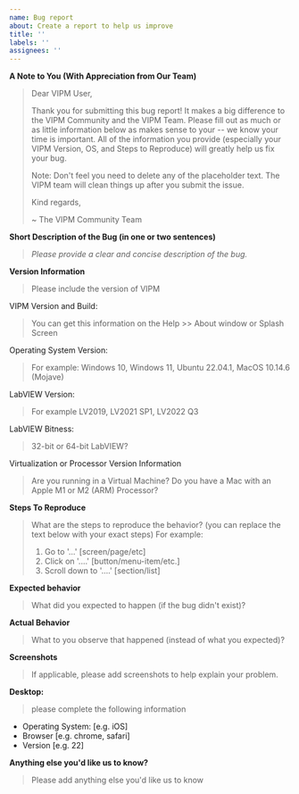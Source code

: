 ```yaml
---
name: Bug report
about: Create a report to help us improve
title: ''
labels: ''
assignees: ''
---
```


**A Note to You (With Appreciation from Our Team)**

> Dear VIPM User,
> 
> Thank you for submitting this bug report! It makes a big difference to the VIPM Community and the VIPM Team.
> Please fill out as much or as little information below as makes sense to your -- we know your time is important.
> All of the information you provide (especially your VIPM Version, OS, and Steps to Reproduce) will greatly help us fix your bug.
> 
> Note: Don't feel you need to delete any of the placeholder text.  The VIPM team will clean things up after you submit the issue.
> 
> Kind regards,
> 
> ~ The VIPM Community Team

**Short Description of the Bug (in one or two sentences)**
> _Please provide a clear and concise description of the bug._


**Version Information**
> Please include the version of VIPM


VIPM Version and Build:
> You can get this information on the Help >> About window or Splash Screen


Operating System Version:
> For example: Windows 10, Windows 11, Ubuntu 22.04.1, MacOS 10.14.6 (Mojave)


LabVIEW Version:
> For example LV2019, LV2021 SP1, LV2022 Q3


LabVIEW Bitness:
> 32-bit or 64-bit LabVIEW?


Virtualization or Processor Version Information
> Are you running in a Virtual Machine?
> Do you have a Mac with an Apple M1 or M2 (ARM) Processor?


**Steps To Reproduce**
> What are the steps to reproduce the behavior? (you can replace the text below with your exact steps)
> For example:
> 1. Go to '...' [screen/page/etc]
> 2. Click on '....' [button/menu-item/etc.]
> 3. Scroll down to '....' [section/list]


**Expected behavior**
> What did you expected to happen (if the bug didn't exist)?


**Actual Behavior**
> What to you observe that happened (instead of what you expected)?


**Screenshots**
> If applicable, please add screenshots to help explain your problem.


**Desktop:**
> please complete the following information
 - Operating System: [e.g. iOS]
 - Browser [e.g. chrome, safari]
 - Version [e.g. 22]


**Anything else you'd like us to know?**
> Please add anything else you'd like us to know

